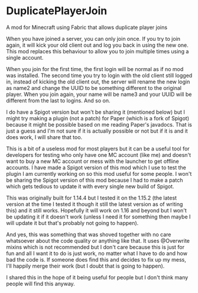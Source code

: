 # DuplicatePlayerJoin
A mod for Minecraft using Fabric that allows duplicate player joins

When you have joined a server, you can only join once. If you try to join again, it will kick your old client out and log you back
in using the new one. This mod replaces this behaviour to allow you to join multiple times using a single account.

When you join for the first time, the first login will be normal as if no mod was installed. The second time you try to login
with the old client still logged in, instead of kicking the old client out, the server will rename the new login as name2 and
change the UUID to be something different to the original player. When you join again, your name will be name3 and your UUID
will be different from the last to logins. And so on.

I do have a Spigot version but won't be sharing it (mentioned below) but I might try making a plugin (not a patch) for Paper 
(which is a fork of Spigot) because it might be possible based on me reading Paper's javadocs. That is just a guess and I'm 
not sure if it is actually possible or not but if it is and it does work, I will share that too.

This is a bit of a useless mod for most players but it can be a useful tool for developers for testing who only have one MC 
account (like me) and doesn't want to buy a new MC account or mess with the launcher to get offline accounts. I have made a Spigot
version of this mod which I use to test the plugin I am currently working on so this mod useful for some people. I won't be sharing
the Spigot version of this mod because I had to make a patch which gets tedious to update it with every single new build of Spigot.

This was originally built for 1.14.4 but I tested it on the 1.15.2 (the latest version at the time I tested it though it still
the latest version as of writing this) and it still works. Hopefully it will work on 1.16 and beyond but I won't be updating it
if it doesn't work (unless I need it for something then maybe I will update it but that's probably not going to happen).

And yes, this was something that was shoved together with no care whatsoever about the code quality or anything like that. It uses
@Overwrite mixins which is not recommended but I don't care because this is just for fun and all I want it to do is just work, no
matter what I have to do and how bad the code is. If someone does find this and decides to fix up my mess, I'll happily merge their
work (but I doubt that is going to happen).

I shared this in the hope of it being useful for people but I don't think many people will find this anyway.
